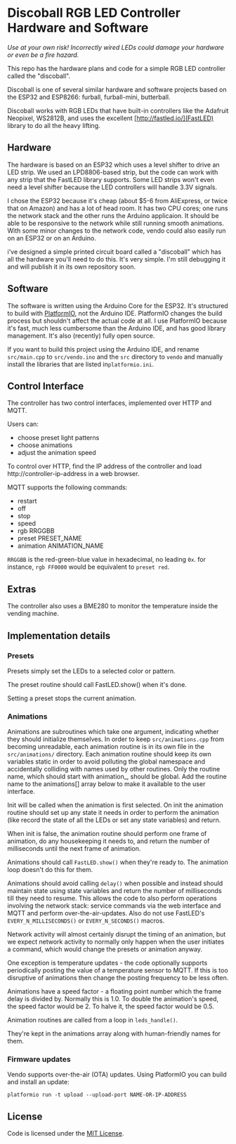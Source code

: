 # Discoball RGB LED Controller Hardware and Software

_Use at your own risk! Incorrectly wired LEDs could damage your hardware or even be a fire hazard._

This repo has the hardware plans and code for a simple RGB LED controller called the "discoball".

Discoball is one of several similar hardware and software projects based on the ESP32 and ESP8266: furball, furball-mini, butterball.

Discoball works with RGB LEDs that have built-in controllers like the Adafruit Neopixel, WS2812B, and uses the excellent [http://fastled.io/](FastLED) library to do all the heavy lifting.

## Hardware

The hardware is based on an ESP32 which uses a level shifter to drive an LED strip. We used an LPD8806-based strip, but the code can work with any strip that the FastLED library supports. Some LED strips won't even need a level shifter because the LED controllers will handle 3.3V signals.

I chose the ESP32 because it's cheap (about $5-6 from AliExpress, or twice that on Amazon) and has a lot of head room. It has two CPU cores; one runs the network stack and the other runs the Arduino applicaion. It should be able to be responsive to the network while still running smooth animations. With some minor changes to the network code, vendo could also easily run on an ESP32 or on an Arduino.

i've designed a simple printed circuit board called a "discoball" which has all the hardware you'll need to do this. It's very simple. I'm still debugging it and will publish it in its own repository soon.

## Software

The software is written using the Arduino Core for the ESP32. It's structured to build with [PlatformIO](https://platformio.org/), not the Arduino IDE. PlatformIO changes the build process but shouldn't affect the actual code at all. I use PlatformIO because it's fast, much less cumbersome than the Arduino IDE, and has good library management. It's also (recently) fully open source.

If you want to build this project using the Arduino IDE, and rename `src/main.cpp` to `src/vendo.ino` and the `src` directory to `vendo` and manually install the libraries that are listed in`platformio.ini`.

## Control Interface

The controller has two control interfaces, implemented over HTTP and MQTT.

Users can:
- choose preset light patterns
- choose animations
- adjust the animation speed

To control over HTTP, find the IP address of the controller and load http://controller-ip-address in a web browser.

MQTT supports the following commands:
- restart
- off
- stop
- speed
- rgb RRGGBB
- preset PRESET_NAME
- animation ANIMATION_NAME

`RRGGBB` is the red-green-blue value in hexadecimal, no leading `0x`. for instance, `rgb FF0000` would be equivalent to `preset red`.

## Extras

The controller also uses a BME280 to monitor the temperature inside the vending machine.


## Implementation details

### Presets

 Presets simply set the LEDs to a selected color or pattern.

The preset routine should call FastLED.show() when it's done.

Setting a preset stops the current animation.

### Animations

Animations are subroutines which take one argument, indicating whether they should
initialize themselves. In order to keep `src/animations.cpp` from becoming unreadable, each
animation routine is in its own file in the `src/animations/` directory. Each animation
routine should keep its own variables static in order to avoid polluting the global
namespace and accidentally colliding with names used by other routines. Only the
routine name, which should start with animation_,  should be global. Add the routine
name to the animations[] array below to make it available to the user interface.

Init will be called when the animation is first selected. On init the animation
routine should set up any state it needs in order to perform the animation (like
record the state of all the LEDs or set any state variables) and return.

When init is false, the animation routine should perform one frame of animation,
do any housekeeping it needs to, and return the number of milliseconds until the next
frame of animation.

Animations should call `FastLED.show()` when they're ready to. The animation loop doesn't
do this for them.

Animations should avoid calling `delay()` when possible and instead should maintain state using
state variables and return the number of milliseconds till they need to resume. This
allows the code to also perform operations involving the network stack: service
commands via the web interface and MQTT and perform over-the-air-updates. Also do not use
FastLED's `EVERY_N_MILLISECONDS()` or `EVERY_N_SECONDS()` macros.

Network activity will almost certainly disrupt the timing of an animation, but we
expect network activity to normally only happen when the user initiates a command, which
would change the presets or animation anyway.

One exception is temperature updates - the code optionally supports periodically posting
the value of a temperature sensor to MQTT. If this is too disruptive of animations then
change the posting frequency to be less often.

Animations have a speed factor - a floating point number which the frame delay is
divided by. Normally this is 1.0. To double the animation's speed, the speed factor
would be 2. To halve it, the speed factor would be 0.5. 

Animation routines are called from a loop in `leds_handle()`.

They're kept in the animations array along with human-friendly names for them.

### Firmware updates

Vendo supports over-the-air (OTA) updates. Using PlatformIO you can build and install an update:

    platformio run -t upload --upload-port NAME-OR-IP-ADDRESS


## License

Code is licensed under the [MIT License](https://romkey.mit-license.org).
